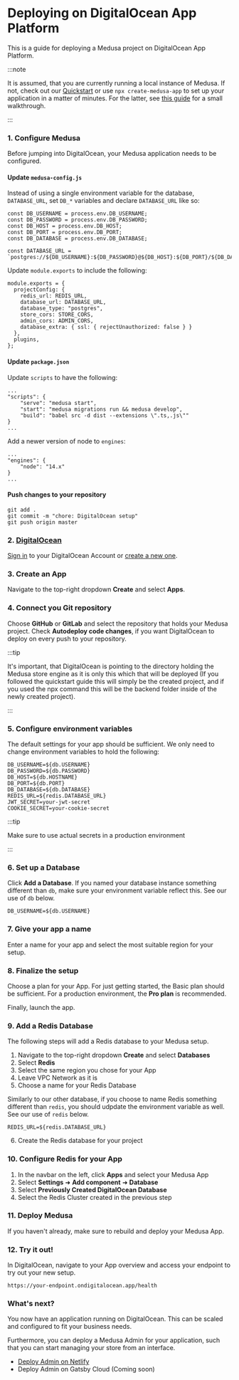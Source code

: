 # Deploying on DigitalOcean App Platform

This is a guide for deploying a Medusa project on DigitalOcean App Platform.

:::note

It is assumed, that you are currently running a local instance of Medusa. If not, check out our [Quickstart](https://docs.medusajs.com/quickstart/quick-start) or use `npx create-medusa-app` to set up your application in a matter of minutes. For the latter, see [this guide](../../usage/create-medusa-app.mdx) for a small walkthrough.

:::

### 1. Configure Medusa

Before jumping into DigitalOcean, your Medusa application needs to be configured.

#### Update `medusa-config.js`

Instead of using a single environment variable for the database, `DATABASE_URL`, set `DB_*` variables and declare `DATABASE_URL` like so:

```javascript=
const DB_USERNAME = process.env.DB_USERNAME;
const DB_PASSWORD = process.env.DB_PASSWORD;
const DB_HOST = process.env.DB_HOST;
const DB_PORT = process.env.DB_PORT;
const DB_DATABASE = process.env.DB_DATABASE;

const DATABASE_URL = `postgres://${DB_USERNAME}:${DB_PASSWORD}@${DB_HOST}:${DB_PORT}/${DB_DATABASE}`;

```

Update `module.exports` to include the following:

```javascript=
module.exports = {
  projectConfig: {
    redis_url: REDIS_URL,
    database_url: DATABASE_URL,
    database_type: "postgres",
    store_cors: STORE_CORS,
    admin_cors: ADMIN_CORS,
    database_extra: { ssl: { rejectUnauthorized: false } }
  },
  plugins,
};
```

#### Update `package.json`

Update `scripts` to have the following:

```json=
...
"scripts": {
    "serve": "medusa start",
    "start": "medusa migrations run && medusa develop",
    "build": "babel src -d dist --extensions \".ts,.js\""
}
...
```

Add a newer version of node to `engines`:

```json=
...
"engines": {
    "node": "14.x"
}
...
```

#### Push changes to your repository

```shell=
git add .
git commit -m "chore: DigitalOcean setup"
git push origin master
```

### 2. [DigitalOcean](https://cloud.digitalocean.com/login)

[Sign in](https://cloud.digitalocean.com/login) to your DigitalOcean Account or [create a new one](https://cloud.digitalocean.com/registrations/new).

### 3. Create an App

Navigate to the top-right dropdown **Create** and select **Apps**.

### 4. Connect you Git repository

Choose **GitHub** or **GitLab** and select the repository that holds your Medusa project. Check **Autodeploy code changes**, if you want DigitalOcean to deploy on every push to your repository.

:::tip

It's important, that DigitalOcean is pointing to the directory holding the Medusa store engine as it is only this which that will be deployed (If you followed the quickstart guide this will simply be the created project, and if you used the npx command this will be the backend folder inside of the newly created project).

:::

### 5. Configure environment variables

The default settings for your app should be sufficient. We only need to change environment variables to hold the following:

```shell=
DB_USERNAME=${db.USERNAME}
DB_PASSWORD=${db.PASSWORD}
DB_HOST=${db.HOSTNAME}
DB_PORT=${db.PORT}
DB_DATABASE=${db.DATABASE}
REDIS_URL=${redis.DATABASE_URL}
JWT_SECRET=your-jwt-secret
COOKIE_SECRET=your-cookie-secret
```

:::tip

Make sure to use actual secrets in a production environment

:::

### 6. Set up a Database

Click **Add a Database**. If you named your database instance something different than `db`, make sure your environment variable reflect this. See our use of `db` below.

```shell=
DB_USERNAME=${db.USERNAME}
```

### 7. Give your app a name

Enter a name for your app and select the most suitable region for your setup.

### 8. Finalize the setup

Choose a plan for your App. For just getting started, the Basic plan should be sufficient. For a production environment, the **Pro plan** is recommended.

Finally, launch the app.

### 9. Add a Redis Database

The following steps will add a Redis database to your Medusa setup.

1. Navigate to the top-right dropdown **Create** and select **Databases**
2. Select **Redis**
3. Select the same region you chose for your App
4. Leave VPC Network as it is
5. Choose a name for your Redis Database

Similarly to our other database, if you choose to name Redis something different than `redis`, you should udpdate the environment variable as well. See our use of `redis` below.

```shell=
REDIS_URL=${redis.DATABASE_URL}
```

6.  Create the Redis database for your project

### 10. Configure Redis for your App

1. In the navbar on the left, click **Apps** and select your Medusa App
2. Select **Settings** ➜ **Add component** ➜ **Database**
3. Select **Previously Created DigitalOcean Database**
4. Select the Redis Cluster created in the previous step

### 11. Deploy Medusa

If you haven't already, make sure to rebuild and deploy your Medusa App.

### 12. Try it out!

In DigitalOcean, navigate to your App overview and access your endpoint to try out your new setup.

```
https://your-endpoint.ondigitalocean.app/health
```

### What's next?

You now have an application running on DigitalOcean. This can be scaled and configured to fit your business needs.

Furthermore, you can deploy a Medusa Admin for your application, such that you can start managing your store from an interface.

- [Deploy Admin on Netlify](../admin/deploying-on-netlify.md)
- Deploy Admin on Gatsby Cloud (Coming soon)
